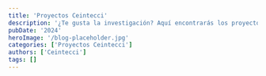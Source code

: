 ```yaml
---
title: 'Proyectos Ceintecci'
description: '¿Te gusta la investigación? Aquí encontrarás los proyectos en curso. ¡Únete!'
pubDate: '2024'
heroImage: '/blog-placeholder.jpg'
categories: ['Proyectos Ceintecci']
authors: ['Ceintecci']
tags: []
---
```



